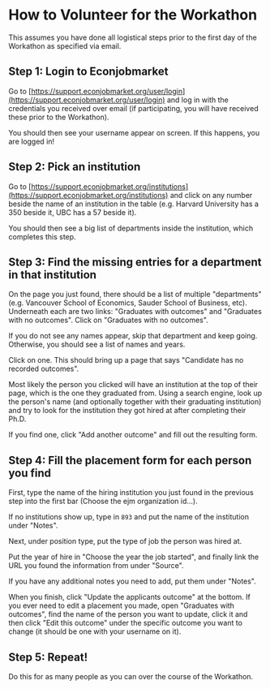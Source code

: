 # How to Volunteer for the Workathon

This assumes you have done all logistical steps prior to the first day of the Workathon as specified via email.

## Step 1: Login to Econjobmarket

Go to [https://support.econjobmarket.org/user/login](https://support.econjobmarket.org/user/login) and log in with the credentials you received over email (if participating, you will have received these prior to the Workathon).

You should then see your username appear on screen. If this happens, you are logged in!

## Step 2: Pick an institution

Go to [https://support.econjobmarket.org/institutions](https://support.econjobmarket.org/institutions) and click on any number beside the name of an institution in the table (e.g. Harvard University has a 350 beside it, UBC has a 57 beside it).

You should then see a big list of departments inside the institution, which completes this step.

## Step 3: Find the missing entries for a department in that institution

On the page you just found, there should be a list of multiple "departments" (e.g. Vancouver School of Economics, Sauder School of Business, etc). Underneath each are two links: "Graduates with outcomes" and "Graduates with no outcomes". Click on "Graduates with no outcomes".

If you do not see any names appear, skip that department and keep going. Otherwise, you should see a list of names and years.

Click on one. This should bring up a page that says "Candidate has no recorded outcomes".

Most likely the person you clicked will have an institution at the top of their page, which is the one they graduated from. Using a search engine, look up the person's name (and optionally together with their graduating institution) and try to look for the institution they got hired at after completing their Ph.D.

If you find one, click "Add another outcome" and fill out the resulting form.

## Step 4: Fill the placement form for each person you find

First, type the name of the hiring institution you just found in the previous step into the first bar (Choose the ejm organization id...). 

If no institutions show up, type in `893` and put the name of the institution under "Notes".

Next, under position type, put the type of job the person was hired at. 

Put the year of hire in "Choose the year the job started", and finally link the URL you found the information from under "Source".

If you have any additional notes you need to add, put them under "Notes".

When you finish, click "Update the applicants outcome" at the bottom. If you ever need to edit a placement you made, open "Graduates with outcomes", find the name of the person you want to update, click it and then click "Edit this outcome" under the specific outcome you want to change (it should be one with your username on it).

## Step 5: Repeat!

Do this for as many people as you can over the course of the Workathon.
